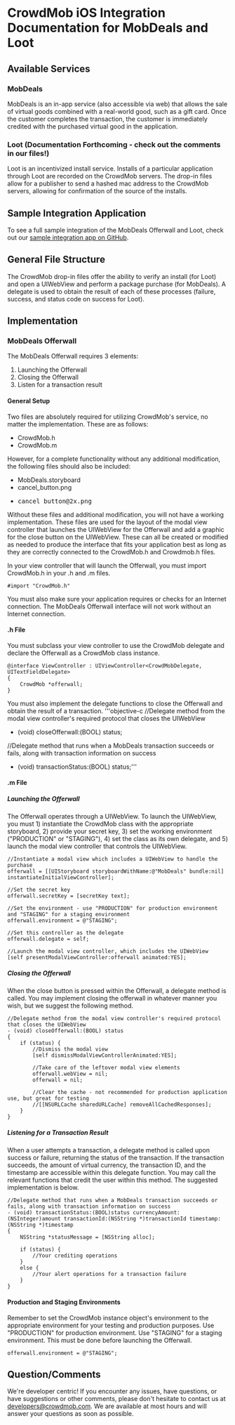 # CrowdMob iOS Integration Documentation for MobDeals and Loot

## Available Services
### MobDeals
MobDeals is an in-app service (also accessible via web) that allows the sale of virtual goods combined with a real-world good, such as a gift card.  Once the customer completes the transaction, the customer is immediately credited with the purchased virtual good in the application.

### Loot (Documentation Forthcoming - check out the comments in our files!)
Loot is an incentivized install service. Installs of a particular application through Loot are recorded on the CrowdMob servers. The drop-in files allow for a publisher to send a hashed mac address to the CrowdMob servers, allowing for confirmation of the source of the installs.

## Sample Integration Application
To see a full sample integration of the MobDeals Offerwall and Loot, check out our [sample integration app on GitHub](https://github.com/crowdmob/ios-sample-integration).

## General File Structure
The CrowdMob drop-in files offer the ability to verify an install (for Loot) and open a UIWebView and perform a package purchase (for MobDeals). A delegate is used to obtain the result of each of these processes (failure, success, and status code on success for Loot).

## Implementation
### MobDeals Offerwall
The MobDeals Offerwall requires 3 elements:
1. Launching the Offerwall
2. Closing the Offerwall
3. Listen for a transaction result

#### General Setup
Two files are absolutely required for utilizing CrowdMob's service, no matter the implementation. These are as follows:
* CrowdMob.h
* CrowdMob.m

However, for a complete functionality without any additional modification, the following files should also be included:
* MobDeals.storyboard
* cancel_button.png
* <pre>cancel_button@2x.png</pre>

Without these files and additional modification, you will not have a working implementation. These files are used for the layout of the modal view controller that launches the UIWebView for the Offerwall and add a graphic for the close button on the UIWebView. These can all be created or modified as needed to produce the interface that fits your application best as long as they are correctly connected to the CrowdMob.h and Crowdmob.h files.


In your view controller that will launch the Offerwall, you must import CrowdMob.h in your .h and .m files.
<pre><code>#import "CrowdMob.h"</code></pre>

You must also make sure your application requires or checks for an Internet connection. The MobDeals Offerwall interface will not work without an Internet connection.

#### .h File
You must subclass your view controller to use the CrowdMob delegate and declare the Offerwall as a CrowdMob class instance.
<pre><code>@interface ViewController : UIViewController&lt;CrowdMobDelegate, UITextFieldDelegate>
{
    CrowdMob *offerwall;
}</code></pre>

You must also implement the delegate functions to close the Offerwall and obtain the result of a transaction.
'''objective-c
//Delegate method from the modal view controller's required protocol that closes the UIWebView
- (void) closeOfferwall:(BOOL) status;

//Delegate method that runs when a MobDeals transaction succeeds or fails, along with transaction information on success
- (void) transactionStatus:(BOOL) status;'''

#### .m File
##### Launching the Offerwall
The Offerwall operates through a UIWebView. To launch the UIWebView, you must 1) instantiate the CrowdMob class with the appropriate storyboard, 2) provide your secret key, 3) set the working environment ("PRODUCTION" or "STAGING"), 4) set the class as its own delegate, and 5) launch the modal view controller that controls the UIWebView.
<pre><code>//Instantiate a modal view which includes a UIWebView to handle the purchase
offerwall = [[UIStoryboard storyboardWithName:@"MobDeals" bundle:nil] instantiateInitialViewController];

//Set the secret key
offerwall.secretKey = [secretKey text];

//Set the environment - use "PRODUCTION" for production environment and "STAGING" for a staging environment
offerwall.environment = @"STAGING";

//Set this controller as the delegate
offerwall.delegate = self;

//Launch the modal view controller, which includes the UIWebView
[self presentModalViewController:offerwall animated:YES];</code></pre>

##### Closing the Offerwall
When the close button is pressed within the Offerwall, a delegate method is called. You may implement closing the offerwall in whatever manner you wish, but we suggest the following method.
<pre><code>//Delegate method from the modal view controller's required protocol that closes the UIWebView
- (void) closeOfferwall:(BOOL) status
{
    if (status) {
        //Dismiss the modal view
        [self dismissModalViewControllerAnimated:YES];
        
        //Take care of the leftover modal view elements
        offerwall.webView = nil;
        offerwall = nil;
        
        //Clear the cache - not recommended for production application use, but great for testing
        //[[NSURLCache sharedURLCache] removeAllCachedResponses];
    }
}</code></pre>

##### Listening for a Transaction Result
When a user attempts a transaction, a delegate method is called upon success or failure, returning the status of the transaction. If the transaction succeeds, the amount of virtual currency, the transaction ID, and the timestamp are accessible within this delegate function. You may call the relevant functions that credit the user within this method. The suggested implementation is below.
<pre><code>//Delegate method that runs when a MobDeals transaction succeeds or fails, along with transaction information on success
- (void) transactionStatus:(BOOL)status currencyAmount:(NSInteger)amount transactionId:(NSString *)transactionId timestamp:(NSString *)timestamp
{
    NSString *statusMessage = [NSString alloc];
    
    if (status) {
        //Your crediting operations
    }
    else {
        //Your alert operations for a transaction failure
    }
}</code></pre>

#### Production and Staging Environments
Remember to set the CrowdMob instance object's environment to the appropriate environment for your testing and production purposes. Use "PRODUCTION" for production environment. Use "STAGING" for a staging environment. This must be done before launching the Offerwall.
<pre><code>offerwall.environment = @"STAGING";</code></pre>

## Question/Comments
We're developer centric! If you encounter any issues, have questions, or have suggestions or other comments, please don't hesitate to contact us at developers@crowdmob.com. We are available at most hours and will answer your questions as soon as possible.
